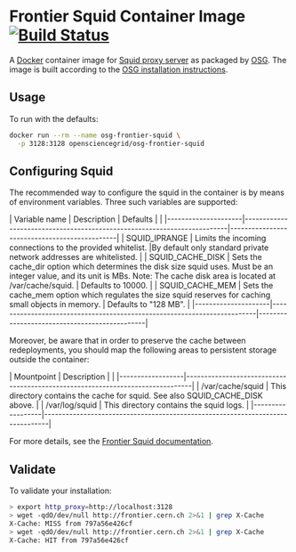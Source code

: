 Frontier Squid Container Image [![Build Status](https://travis-ci.org/opensciencegrid/docker-frontier-squid.svg?branch=master)](https://travis-ci.org/opensciencegrid/docker-frontier-squid)
==============================

A [Docker](https://hub.docker.com/r/opensciencegrid/frontier-squid) container image for
[Squid proxy server](http://www.squid-cache.org/) as packaged by [OSG](https://www.opensciencegrid.org/).
The image is built according to the
[OSG installation instructions](http://opensciencegrid.github.io/docs/data/frontier-squid/).

Usage
-----

To run with the defaults:

```bash
docker run --rm --name osg-frontier-squid \
  -p 3128:3128 opensciencegrid/osg-frontier-squid
```

Configuring Squid
-----------------

The recommended way to configure the squid in the container is by means of environment variables.
Three such variables are supported:

| Variable name       | Description                                                             | Defaults                                     |
|
|---------------------|-------------------------------------------------------------------------|----------------------------------------------|
| SQUID_IPRANGE       | Limits the incoming connections to the provided whitelist.     |By default only standard private network addresses are whitelisted. |
| SQUID_CACHE_DISK    | Sets the cache_dir option which determines the disk size squid uses. Must be an integer value, and its unit is MBs. Note: The cache disk area is located at /var/cache/squid. | Defaults to 10000. |
| SQUID_CACHE_MEM     | Sets the cache_mem option which regulates the size squid reserves for caching small objects in memory. | Defaults to "128 MB". |
|---------------------|-------------------------------------------------------------------------|----------------------------------------------|

Moreover, be aware that in order to preserve the cache between redeployments, you should map the following areas to persistent storage outside the container:

| Mountpoint       | Description                                                                   |
|
|------------------|-------------------------------------------------------------------------------|
| /var/cache/squid | This directory contains the cache for squid. See also SQUID_CACHE_DISK above. |
| /var/log/squid   | This directory contains the squid logs.                                       |
|------------------|-------------------------------------------------------------------------------|

For more details, see the [Frontier Squid documentation](https://twiki.cern.ch/twiki/bin/view/Frontier/InstallSquid#Configuration).



Validate
--------

To validate your installation:

```bash
> export http_proxy=http://localhost:3128
> wget -qdO/dev/null http://frontier.cern.ch 2>&1 | grep X-Cache
X-Cache: MISS from 797a56e426cf
> wget -qdO/dev/null http://frontier.cern.ch 2>&1 | grep X-Cache
X-Cache: HIT from 797a56e426cf
```
